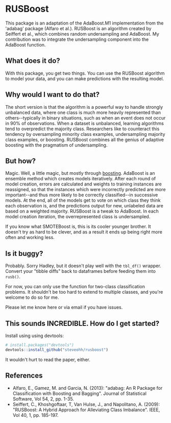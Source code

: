 # RUSBoost

This package is an adaptation of the AdaBoost.M1 implementation from the 'adabag' package (Alfaro et al.). RUSBoost is an algorithm created by Seiffert et al., which combines random undersampling and AdaBoost. My contribution was to integrate the undersampling component into the AdaBoost function. 

## What does it do?
With this package, you get two things. You can use the RUSBoost algorithm to model your data, and you can make predictions with the resulting model. 

## Why would I want to do that?
The short version is that the algorithm is a powerful way to handle strongly unbalanced data, where one class is much more heavily represented than others--typically in binary situations, such as when an event does not occur in 90% of observations. When a dataset is unbalanced, learning algorithms tend to overpredict the majority class. Researchers like to counteract this tendency by oversampling minority class examples, undersampling majority class examples, or boosting. RUSBoost combines all the genius of adaptive boosting with the pragmatism of undersampling.


## But how?
Magic. Well, a little magic, but mostly through [boosting](http://en.wikipedia.org/wiki/AdaBoost). AdaBoost is an ensemble method which creates models iteratively. After each round of model creation, errors are calculated and weights to training instances are reassigned, so that the instances which were incorrectly predicted are more important--and thus more likely to be correctly classified--in successive models. At the end, all of the models get to vote on which class they think each observation is, and the predictions output for new, unlabeled data are based on a weighted majority. RUSBoost is a tweak to AdaBoost. In each model creation iteration, the overrepresented class is undersampled. 

 If you know what SMOTEBoost is, this is its cooler younger brother. It doesn't try as hard to be clever, and as a result it ends up being right more often and working less.

## Is it buggy?
Probably. Sorry Hadley, but it doesn't play well with the `tbl_df()` wrapper. Convert your "tibble diffs" back to dataframes before feeding them into `rusb()`.

For now, you can only use the function for two-class classification problems. It shouldn't be too hard to extend to multiple classes, and you're welcome to do so for me.

Please let me know here or via email if you have issues.

## This sounds INCREDIBLE. How do I get started?

Install using using devtools:

```R
# install.packages("devtools")
devtools::install_github("steveohh/rusboost")
```
It wouldn't hurt to read the paper, either. 

## References

* Alfaro, E., Gamez, M. and Garcia, N. (2013): "adabag: An R Package for Classification with Boosting and Bagging". Journal of Statistical Software, Vol 54, 2, pp. 1-35.
* Seiffert, C., Khoshgoftaar, T, Van Hulse, J., and Napolitano, A. (2009): "RUSBoost: A Hybrid Approach for Alleviating Class Imbalance". IEEE, Vol 40, 1, pp. 185-197.
